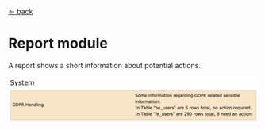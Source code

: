 [<- back](../Readme.md)

# Report module

A report shows a short information about potential actions.

![Report.png](../Resources/Public/Documentation/Screenshots/Report.png)